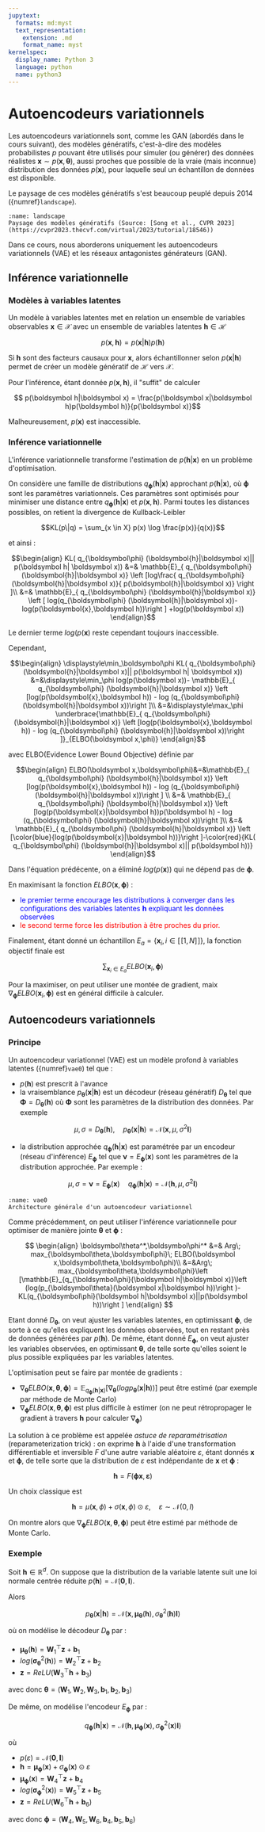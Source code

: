 ```yaml
---
jupytext:
  formats: md:myst
  text_representation:
    extension: .md
    format_name: myst
kernelspec:
  display_name: Python 3
  language: python
  name: python3
---
```

# Autoencodeurs variationnels
Les autoencodeurs variationnels sont, comme les GAN (abordés dans le cours suivant), des modèles génératifs, c'est-à-dire des modèles probabilistes $p$ pouvant être utilisés pour 
simuler (ou générer) des données réalistes $\boldsymbol x\sim p(\boldsymbol x,\boldsymbol\theta)$, aussi proches que possible de la vraie (mais inconnue) distribution des données $p(\boldsymbol x)$, pour laquelle seul un échantillon de données est disponible.

Le paysage de ces modèles génératifs s'est beaucoup peuplé depuis 2014 ({numref}`landscape`).



```{figure} ./images/landscapegen.png
:name: landscape
Paysage des modèles génératifs (Source: [Song et al., CVPR 2023](https://cvpr2023.thecvf.com/virtual/2023/tutorial/18546))
```

Dans ce cours, nous aborderons uniquement les autoencodeurs variationnels (VAE) et les réseaux antagonistes générateurs (GAN).



## Inférence variationnelle

### Modèles à variables latentes

Un modèle à variables latentes met en relation un ensemble de variables observables $\boldsymbol x\in \mathcal X$ avec un ensemble de variables latentes  $\boldsymbol h\in \mathcal H$

$$p(\boldsymbol x,\boldsymbol h) = p(\boldsymbol x|\boldsymbol h)p(\boldsymbol h)$$

Si $\boldsymbol h$ sont des facteurs causaux pour  $\boldsymbol x$, alors échantillonner selon $p(\boldsymbol x|\boldsymbol h)$ permet de créer un modèle génératif de  $\mathcal H$ vers $\mathcal X$.

Pour l'inférence, étant donnée $p(\boldsymbol x,\boldsymbol h)$, il "suffit" de calculer 

$$ p(\boldsymbol h|\boldsymbol x) = \frac{p(\boldsymbol x|\boldsymbol h)p(\boldsymbol h)}{p(\boldsymbol x)}$$

Malheureusement, $p(\boldsymbol x)$ est inaccessible.

### Inférence variationnelle

L'inférence variationnelle transforme l'estimation de $p(\boldsymbol h|\boldsymbol x)$ en un problème d'optimisation.

On considère une famille de distributions $q_{\boldsymbol\phi} (\boldsymbol{h}|\boldsymbol x)$ approchant $p(\boldsymbol{h}|\boldsymbol x)$, où $\boldsymbol \phi$ sont les paramètres variationnels. Ces paramètres sont optimisés pour minimiser une distance entre $q_{\boldsymbol\phi} (\boldsymbol{h}|\boldsymbol x)$ et $p(\boldsymbol x,\boldsymbol h)$. Parmi toutes les distances possibles, on retient la divergence de Kullback-Leibler

 $$KL(p\|q) = \sum_{x \in X} p(x) \log \frac{p(x)}{q(x)}$$

et ainsi : 

$$\begin{align}
KL( q_{\boldsymbol\phi} (\boldsymbol{h}|\boldsymbol x)|| p(\boldsymbol h| \boldsymbol  x)) &=& \mathbb{E}_{ q_{\boldsymbol\phi} (\boldsymbol{h}|\boldsymbol x)} \left [log\frac{ q_{\boldsymbol\phi} (\boldsymbol{h}|\boldsymbol x)}{ p(\boldsymbol{h}|\boldsymbol x)} \right ]\\
&=& \mathbb{E}_{ q_{\boldsymbol\phi} (\boldsymbol{h}|\boldsymbol x)}  \left [ log(q_{\boldsymbol\phi} (\boldsymbol{h}|\boldsymbol x))-log(p(\boldsymbol{x},\boldsymbol h))\right ] +log(p(\boldsymbol x))
\end{align}$$

Le dernier terme $log(p(\boldsymbol x)$ reste cependant toujours inaccessible.

Cependant, 

$$\begin{align}
\displaystyle\min_\boldsymbol\phi KL( q_{\boldsymbol\phi} (\boldsymbol{h}|\boldsymbol x)|| p(\boldsymbol h| \boldsymbol  x)) 
&=&\displaystyle\min_\phi log(p(\boldsymbol x))- \mathbb{E}_{ q_{\boldsymbol\phi} (\boldsymbol{h}|\boldsymbol x)}  \left [log(p(\boldsymbol{x},\boldsymbol h)) - log (q_{\boldsymbol\phi} (\boldsymbol{h}|\boldsymbol x))\right ]\\
&=&\displaystyle\max_\phi \underbrace{\mathbb{E}_{ q_{\boldsymbol\phi} (\boldsymbol{h}|\boldsymbol x)}  \left [log(p(\boldsymbol{x},\boldsymbol h)) - log (q_{\boldsymbol\phi} (\boldsymbol{h}|\boldsymbol x))\right ]}_{ELBO(\boldsymbol x,\phi)}
\end{align}$$

avec ELBO(Evidence Lower Bound Objective) définie par 

$$\begin{align}
ELBO(\boldsymbol x,\boldsymbol\phi)&=&\mathbb{E}_{ q_{\boldsymbol\phi} (\boldsymbol{h}|\boldsymbol x)}  \left [log(p(\boldsymbol{x},\boldsymbol h)) - log (q_{\boldsymbol\phi} (\boldsymbol{h}|\boldsymbol x))\right ] \\
&=& \mathbb{E}_{ q_{\boldsymbol\phi} (\boldsymbol{h}|\boldsymbol x)}  \left [log(p(\boldsymbol{x}|\boldsymbol h))p(\boldsymbol h) - log (q_{\boldsymbol\phi} (\boldsymbol{h}|\boldsymbol x))\right ]\\
&=& \mathbb{E}_{ q_{\boldsymbol\phi} (\boldsymbol{h}|\boldsymbol x)}  \left [\color{blue}{log(p(\boldsymbol{x}|\boldsymbol h))}\right ]-\color{red}{KL( q_{\boldsymbol\phi} (\boldsymbol{h}|\boldsymbol x)|| p(\boldsymbol h))}
\end{align}$$

Dans l'équation prédécente, on a éliminé $log(p(\boldsymbol x))$ qui ne dépend pas de $\boldsymbol\phi$.

En maximisant la fonction $ELBO(\boldsymbol x,\boldsymbol\phi)$ :
- <span style="color:blue"> le premier terme encourage les distributions à converger dans les configurations des variables latentes $\boldsymbol h$ expliquant les données observées </span>
- <span style="color:red"> le second terme force les distribution à être proches du prior.</span>

Finalement, étant donné un échantillon  $E_a = \{\boldsymbol x_i,i\in[\![1,N]\!]\}$, la fonction objectif finale est 

$$\displaystyle\sum_{\boldsymbol x_i\in E_a}ELBO(\boldsymbol x_i,\boldsymbol \phi)$$

Pour la maximiser, on peut utiliser une montée de gradient, maix $\nabla_{\boldsymbol\phi}ELBO(\boldsymbol x_i,\boldsymbol \phi)$ est en général difficile à calculer.


## Autoencodeurs variationnels

### Principe

Un autoencodeur variationnel (VAE) est un modèle profond à variables latentes ({numref}`vae0`) tel que :
- $p(\boldsymbol h)$ est prescrit à l'avance
- la vraisemblance $p_{\boldsymbol\theta}(\boldsymbol x|\boldsymbol h)$ est un décodeur (réseau génératif) $D_{\boldsymbol\theta}$ tel que $\boldsymbol\Phi = D_{\boldsymbol\theta}(\boldsymbol h)$ où $\boldsymbol \Phi$  sont les paramètres de la distribution des données. Par exemple 

$$\mu,\sigma  = D_{\boldsymbol\theta}(\boldsymbol h), \quad p_{\boldsymbol\theta}(\boldsymbol x|\boldsymbol h) = \mathcal N(\boldsymbol x,\mu,\sigma^2 \boldsymbol I)$$
- la distribution approchée $q_{\boldsymbol\phi}(\boldsymbol h|\boldsymbol x)$ est paramétrée par un encodeur (réseau d'inférence) $E_{\boldsymbol\phi}$  tel que $\boldsymbol\nu = E_{\boldsymbol\phi}(\boldsymbol x)$ sont les paramètres de la distribution approchée. Par exemple : 

$$ \mu,\sigma  = \boldsymbol\nu = E_{\boldsymbol\phi}(\boldsymbol x)\quad q_{\boldsymbol\phi}(\boldsymbol h|\boldsymbol x) = \mathcal N(\boldsymbol h,\mu,\sigma^2 \boldsymbol I)$$



```{figure} ./images/vae0.png
:name: vae0
Architecture générale d'un autoencodeur variationnel
```

Comme précédemment, on peut utiliser l'inférence variationnelle pour optimiser de manière jointe $\boldsymbol\theta$ et $\boldsymbol\phi$ : 

$$
\begin{align}
\boldsymbol\theta^*,\boldsymbol\phi^* &=& Arg\; max_{\boldsymbol\theta,\boldsymbol\phi}\; ELBO(\boldsymbol x,\boldsymbol\theta,\boldsymbol\phi)\\
&=&Arg\; max_{\boldsymbol\theta,\boldsymbol\phi}\left [\mathbb{E}_{q_{\boldsymbol\phi}(\boldsymbol h|\boldsymbol x)}\left (log(p_{\boldsymbol\theta}(\boldsymbol x|\boldsymbol h))\right )-KL(q_{\boldsymbol\phi}(\boldsymbol h|\boldsymbol x)||p(\boldsymbol h))\right ]
\end{align}
$$

Etant donné $D_{\boldsymbol\theta}$, on veut ajuster les variables latentes, en optimissant $\boldsymbol\phi$, de sorte à ce qu'elles expliquent les données observées, tout en restant près de données générées par $p(\boldsymbol h)$. De même, étant donné $E_{\boldsymbol\phi}$, on veut ajuster les variables observées, en optimissant $\boldsymbol\theta$, de telle sorte qu'elles soient le plus possible expliquées par les variables latentes.

L'optimisation peut se faire par montée de gradients : 
- $\nabla_{\boldsymbol\theta}ELBO(\boldsymbol x,\boldsymbol\theta,\boldsymbol\phi) = \mathbb{E}_{q_{\boldsymbol\phi}(\boldsymbol h|\boldsymbol x)}\left [\nabla_{\boldsymbol\theta}(log p_{\boldsymbol\theta}(\boldsymbol x|\boldsymbol h))\right ]$ peut être estimé (par exemple par méthode de Monte Carlo)
- $\nabla_{\boldsymbol\phi}ELBO(\boldsymbol x,\boldsymbol\theta,\boldsymbol\phi)$ est plus difficile à estimer (on ne peut rétropropager le gradient à travers $\boldsymbol h$ pour calculer $\nabla_{\boldsymbol\phi}$)

La solution à ce problème est appelée *astuce de reparamétrisation* (reparameterization trick) : on exprime $\boldsymbol h$ à l'aide d'une transformation différentiable et inversible $F$ d'une autre variable aléatoire $\varepsilon$, étant donnés $\boldsymbol x$ et $\boldsymbol\phi$, de telle sorte que la distribution de $\varepsilon$ est indépendante de  $\boldsymbol x$ et $\boldsymbol\phi$ : 

$$\boldsymbol h = F(\boldsymbol\phi\boldsymbol x,\boldsymbol\varepsilon)$$

Un choix classique est 

$$\boldsymbol h = \mu(\boldsymbol x,\phi) + \sigma(\boldsymbol x,\phi)\odot \varepsilon,\quad \varepsilon\sim \mathcal{N}(0,I)$$ 

On montre alors que $\nabla_{\boldsymbol\phi}ELBO(\boldsymbol x,\boldsymbol\theta,\boldsymbol\phi)$ peut être estimé par méthode de Monte Carlo.

### Exemple
Soit $\boldsymbol h\in\mathbb{R}^d$. On suppose que la distribution de la variable latente suit une loi normale centrée réduite $p(\boldsymbol h) = \mathcal N(\boldsymbol 0,\boldsymbol I)$.

Alors 

$$p_{\boldsymbol\theta}(\boldsymbol x|\boldsymbol h) = \mathcal N(\boldsymbol x,\boldsymbol\mu_{\boldsymbol\theta}(\boldsymbol h),\sigma^2_{\boldsymbol\theta}(\boldsymbol h)\boldsymbol I)$$

où on modélise le décodeur $D_{\boldsymbol\theta}$ par : 
- $\boldsymbol\mu_{\boldsymbol\theta}(\boldsymbol h) = \boldsymbol W_1^\top \boldsymbol z + \boldsymbol b_1$
- $log(\boldsymbol\sigma^2_{\boldsymbol\theta}(\boldsymbol h)) = \boldsymbol W_2^\top \boldsymbol z + \boldsymbol b_2$
- $\boldsymbol z = ReLU(\boldsymbol W_3^\top \boldsymbol h + \boldsymbol b_3)$

avec donc $\boldsymbol\theta = (\boldsymbol W_1,\boldsymbol W_2,\boldsymbol W_3,\boldsymbol b_1,\boldsymbol b_2,\boldsymbol b_3)$

De même, on modélise l'encodeur $E_{\boldsymbol\phi}$ par : 

$$q_{\boldsymbol\phi}(\boldsymbol h|\boldsymbol x) = \mathcal N(\boldsymbol h,\boldsymbol\mu_{\boldsymbol\phi}(\boldsymbol x),\sigma^2_{\boldsymbol\phi}(\boldsymbol x)\boldsymbol I)$$

où 
- $p(\varepsilon) = \mathcal N(\boldsymbol 0,\boldsymbol I)$
- $\boldsymbol h = \boldsymbol\mu_{\boldsymbol\phi}(\boldsymbol x) + \sigma_{\boldsymbol\phi}(\boldsymbol x)\odot\varepsilon$
- $\boldsymbol\mu_{\boldsymbol\phi}(\boldsymbol x) = \boldsymbol W_4^\top \boldsymbol z + \boldsymbol b_4$
- $log(\boldsymbol\sigma^2_{\boldsymbol\phi}(\boldsymbol x)) = \boldsymbol W_5^\top \boldsymbol z + \boldsymbol b_5$
- $\boldsymbol z = ReLU(\boldsymbol W_6^\top \boldsymbol h + \boldsymbol b_6)$

avec donc $\boldsymbol\phi = (\boldsymbol W_4,\boldsymbol W_5,\boldsymbol W_6,\boldsymbol b_4,\boldsymbol b_5,\boldsymbol b_6)$

